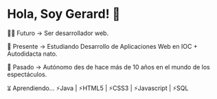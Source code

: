 <h1>Hola, Soy Gerard! 👋</h2>

<p>🧑‍💻 Futuro -> Ser desarrollador web.</p>

<p>🚀 Presente -> Estudiando Desarrollo de Aplicaciones Web en IOC + Autodidacta nato.</p>

<p> 🎯 Pasado -> Autónomo des de hace más de 10 años en el mundo de los espectáculos.</p>

<p> ⏳︎ Aprendiendo... ⚡Java | ⚡HTML5 | ⚡CSS3 | ⚡Javascript | ⚡SQL </p>

